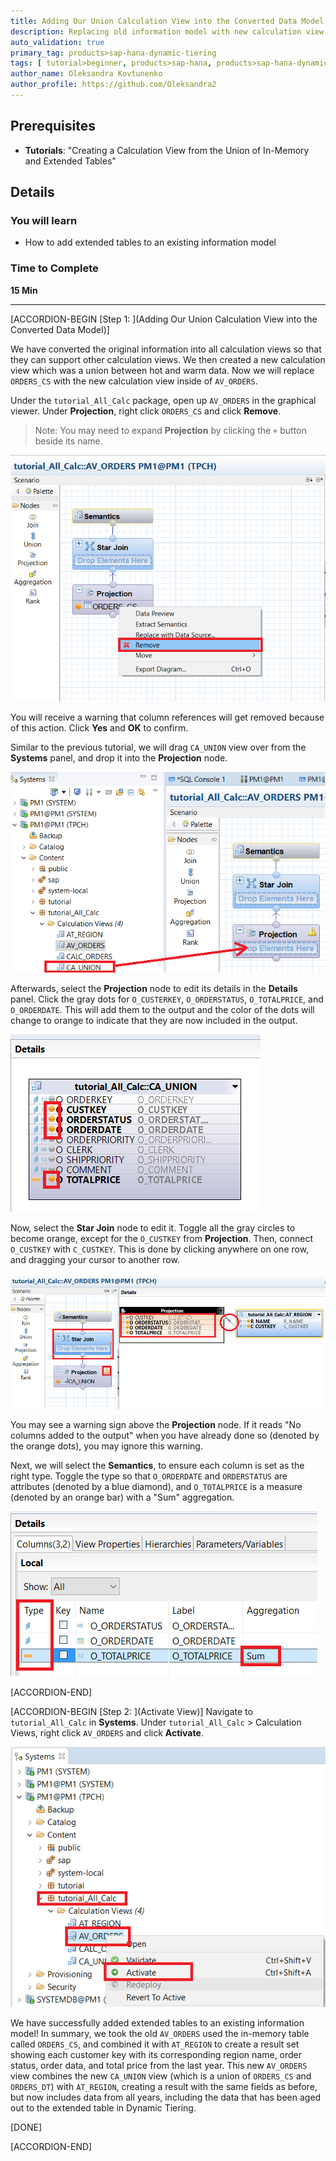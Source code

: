 ```yaml
---
title: Adding Our Union Calculation View into the Converted Data Model Test Green Pop-over Nine updated
description: Replacing old information model with new calculation view
auto_validation: true
primary_tag: products>sap-hana-dynamic-tiering
tags: [ tutorial>beginner, products>sap-hana, products>sap-hana-dynamic-tiering, products>sap-hana-studio, topic>big-data, topic>sql ]
author_name: Oleksandra Kovtunenko
author_profile: https://github.com/Oleksandra2
---
```


## Prerequisites
 - **Tutorials**: "Creating a Calculation View from the Union of In-Memory and Extended Tables"

## Details
### You will learn
  - How to add extended tables to an existing information model

### Time to Complete
 **15 Min**

 ---
[ACCORDION-BEGIN [Step 1: ](Adding Our Union Calculation View into the Converted Data Model)]

We have converted the original information into all calculation views so that they can support other calculation views. We then created a new calculation view which was a union between hot and warm data. Now we will replace `ORDERS_CS` with the new calculation view inside of `AV_ORDERS`.

Under the `tutorial_All_Calc` package, open up `AV_ORDERS` in the graphical viewer. Under **Projection**, right click `ORDERS_CS` and click **Remove**.

> Note: You may need to expand **Projection** by clicking the `+` button beside its name.

![Remove ORDERS_CS](remove-orders-cs.png)

You will receive a warning that column references will get removed because of this action. Click **Yes** and **OK** to confirm.

Similar to the previous tutorial, we will drag `CA_UNION` view over from the **Systems** panel, and drop it into the **Projection** node.

![Drag CA_UNION](drag-ca-union.png)

Afterwards, select the **Projection** node to edit its details in the **Details** panel. Click the gray dots for `O_CUSTERKEY`, `O_ORDERSTATUS`, `O_TOTALPRICE`, and `O_ORDERDATE`. This will add them to the output and the color of the dots will change to orange to indicate that they are now included in the output.

![Select Columns to Output](select-columns.png)

Now, select the **Star Join** node to edit it. Toggle all the gray circles to become orange, except for the `O_CUSTKEY` from **Projection**. Then, connect `O_CUSTKEY` with `C_CUSTKEY`. This is done by clicking anywhere on one row, and dragging your cursor to another row.

![Connecting O_CUSTKEY and C_CUSTKEY](connect-custkey.png)

You may see a warning sign above the **Projection** node. If it reads "No columns added to the output" when you have already done so (denoted by the orange dots), you may ignore this warning.

Next, we will select the **Semantics**, to ensure each column is set as the right type. Toggle the type so that `O_ORDERDATE` and `ORDERSTATUS` are attributes (denoted by a blue diamond), and `O_TOTALPRICE` is a measure (denoted by an orange bar) with a "Sum" aggregation.

![Check Semantics Type](check-semantics-type.png)


[ACCORDION-END]

[ACCORDION-BEGIN [Step 2: ](Activate View)]
Navigate to `tutorial_All_Calc` in **Systems**. Under `tutorial_All_Calc` > Calculation Views, right click `AV_ORDERS` and click **Activate**.

![Activate Views](activate-views.png)

We have successfully added extended tables to an existing information model! In summary, we took the old `AV_ORDERS` used the in-memory table called `ORDERS_CS`, and combined it with `AT_REGION` to create a result set showing each customer key with its corresponding region name, order status, order data, and total price from the last year. This new `AV_ORDERS` view combines the new `CA_UNION` view (which is a union of `ORDERS_CS` and `ORDERS_DT`) with `AT_REGION`, creating a result with the same fields as before, but now includes data from all years, including the data that has been aged out to the extended table in Dynamic Tiering.

[DONE]

[ACCORDION-END]
